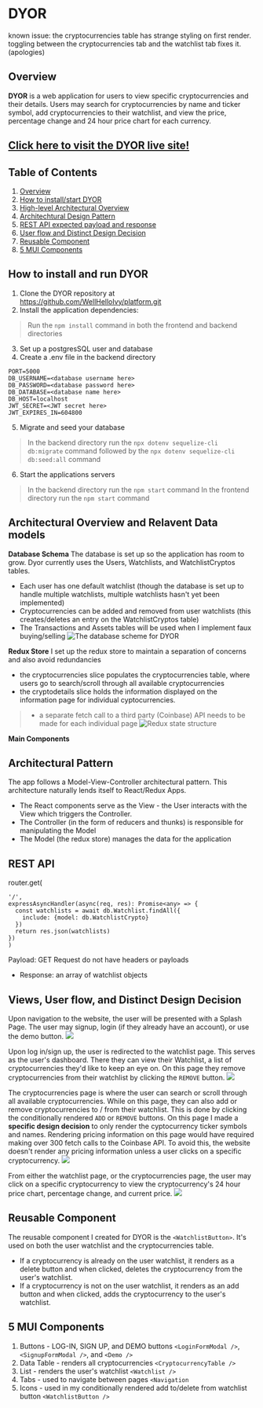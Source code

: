 # DYOR

known issue:
the cryptocurrencies table has strange styling on first render. toggling between the cryptocurrencies tab and the watchlist tab fixes it. (apologies)

## Overview

**DYOR** is a web application for users to view specific cryptocurrencies and their details. 
Users may search for cryptocurrencies by name and ticker symbol, add cryptocurrencies to their watchlist, and view the price, percentage change and 24 hour price chart for each currency.

## [Click here to visit the DYOR live site!](https://dyor-investments.herokuapp.com/)

## Table of Contents

1. [Overview](#overview)
2. [How to install/start DYOR](#how-to-install-and-run-dyor)
3. [High-level Architectural Overview](#architectural-overview-and-relavent-data-models)
4. [Architechtural Design Pattern](#architectural-pattern)
5. [REST API expected payload and response](#rest-api)
6. [User flow and Distinct Design Decision](#views-user-flow-and-distinct-design-decision)
7. [Reusable Component](#reusable-component)
8. [5 MUI Components](#5-mui-components)

## How to install and run DYOR

1. Clone the DYOR repository at https://github.com/WellHelloIvy/platform.git
2. Install the application dependencies:
> Run the ```npm install``` command in both the frontend and backend directories
3. Set up a postgresSQL user and database
4. Create a .env file in the backend directory
```
PORT=5000
DB_USERNAME=<database username here>
DB_PASSWORD=<database password here>
DB_DATABASE=<database name here>
DB_HOST=localhost
JWT_SECRET=<JWT secret here>
JWT_EXPIRES_IN=604800
```
5. Migrate and seed your database
> In the backend directory run the ```npx dotenv sequelize-cli db:migrate``` command followed by the ```npx dotenv sequelize-cli db:seed:all``` command
6. Start the applications servers
> In the backend directory run the ```npm start``` command
> In the frontend directory run the ```npm start``` command

## Architectural Overview and Relavent Data models

**Database Schema**
The database is set up so the application has room to grow. Dyor currently uses the Users, Watchlists, and WatchlistCryptos tables. 
- Each user has one default watchlist (though the database is set up to handle multiple watchlists, multiple watchlists hasn't yet been implemented)
- Cryptocurrencies can be added and removed from user watchlists (this creates/deletes an entry on the WatchlistCryptos table)
- The Transactions and Assets tables will be used when I implement faux buying/selling
![The database scheme for DYOR](https://i.imgur.com/Lh3tp3c.png) 

**Redux Store**
I set up the redux store to maintain a separation of concerns and also avoid redundancies
- the cryptocurrencies slice populates the cryptocurrencies table, where users go to search/scroll through all available cryptocurrencies
- the cryptodetails slice holds the information displayed on the information page for individual cyptocurrencies. 
> - a separate fetch call to a third party (Coinbase) API needs to be made for each individual page 
![Redux state structure](https://i.imgur.com/czA3hGZ.png)

**Main Components** 

## Architectural Pattern
The app follows a Model-View-Controller architectural pattern. This architecture naturally lends itself to React/Redux Apps.  
- The React components serve as the View - the User interacts with the View which triggers the Controller.
- The Controller (in the form of reducers and thunks) is responsible for manipulating the Model
- The Model (the redux store) manages the data for the application

## REST API

router.get(
  ```
  '/',
  expressAsyncHandler(async(req, res): Promise<any> => {
    const watchlists = await db.Watchlist.findAll({
      include: {model: db.WatchlistCrypto}
    })
    return res.json(watchlists)
  })
)
```

Payload: GET Request do not have headers or payloads

- Response: an array of watchlist objects 

## Views, User flow, and Distinct Design Decision
Upon navigation to the website, the user will be presented with a Splash Page. The user may signup, login (if they already have an account), or use the demo button.
![](https://i.imgur.com/IGMM666.png)

Upon log in/sign up, the user is redirected to the watchlist page. This serves as the user's dashboard. There they can view their Watchlist, a list of cryptocurrencies they'd like to keep an eye on. On this page they remove cryptocurrencies from their watchlist by clicking the ```REMOVE``` button.
![](https://i.imgur.com/eGqmnVd.png)

The cryptocurrencies page is where the user can search or scroll through all available cryptocurrencies. While on this page, they can also add or remove cryptocurrencies to / from their watchlist. This is done by clicking the conditionally rendered ```ADD``` or ```REMOVE``` buttons.
On this page I made a **specific design decision** to only render the cyptocurrency ticker symbols and names. Rendering pricing information on this page would have required making over 300 fetch calls to the Coinbase API. To avoid this, the website doesn't render any pricing information unless a user clicks on a specific cryptocurrency. 
![](https://i.imgur.com/gUXA8hg.png)

From either the watchlist page, or the cryptocurrencies page, the user may click on a specific cryptocurrency to view the cryptocurrency's 24 hour price chart, percentage change, and current price. 
![](https://i.imgur.com/7hvo7EP.png)

## Reusable Component
The reusable component I created for DYOR is the ```<WatchlistButton>```. It's used on both the user watchlist and the cryptocurrencies table. 
- If a cryptocurrency is already on the user watchlist, it renders as a delete button and when clicked, deletes the cryptocurrency from the user's watchlist.
- If a cryptocurrency is not on the user watchlist, it renders as an add button and when clicked, adds the cryptocurrency to the user's watchlist.

## 5 MUI Components
1. Buttons - LOG-IN, SIGN UP, and DEMO buttons ```<LoginFormModal />```, ```<SignupFormModal />```, and ```<Demo />```  
2. Data Table - renders all cryptocurrencies ```<CryptocurrencyTable />```
3. List - renders the user's watchlist ```<Watchlist />```
4. Tabs - used to navigate between pages ```<Navigation```
5. Icons - used in my conditionally rendered add to/delete from watchlist button ```<WatchlistButton />```


